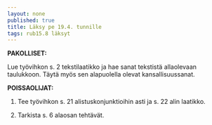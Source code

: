 ```yaml
---
layout: none
published: true
title: Läksy pe 19.4. tunnille
tags: rub15.8 läksyt
---
```

**PAKOLLISET:**

Lue työvihkon s. 2 tekstilaatikko ja hae sanat tekstistä allaolevaan taulukkoon. Täytä myös sen alapuolella olevat kansallisuussanat.

**POISSAOLIJAT:**

1. Tee työvihkon s. 21 alistuskonjunktioihin asti ja s. 22 alin laatikko.

2. Tarkista s. 6 alaosan tehtävät.